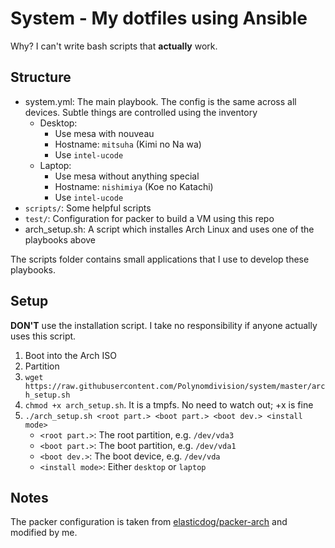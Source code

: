 System - My dotfiles using Ansible
===
Why? I can't write bash scripts that **actually** work.

## Structure
- system.yml: The main playbook. The config is the same across all devices. Subtle things are controlled using the inventory
    - Desktop:
        - Use mesa with nouveau
        - Hostname: ```mitsuha``` (Kimi no Na wa)
        - Use ```intel-ucode```
    - Laptop:
        - Use mesa without anything special
        - Hostname: ```nishimiya``` (Koe no Katachi)
        - Use ```intel-ucode```
- ```scripts/```: Some helpful scripts
- ```test/```: Configuration for packer to build a VM using this repo
- arch_setup.sh: A script which installes Arch Linux and uses one of the playbooks above

The scripts folder contains small applications that I use to develop these playbooks.
## Setup
**DON'T** use the installation script. I take no responsibility if anyone actually uses this script.

1. Boot into the Arch ISO
2. Partition
3. ```wget https://raw.githubusercontent.com/Polynomdivision/system/master/arch_setup.sh```
4. ```chmod +x arch_setup.sh```. It is a tmpfs. No need to watch out; +x is fine
5. ```./arch_setup.sh <root part.> <boot part.> <boot dev.> <install mode>```
    - ```<root part.>```: The root partition, e.g. ```/dev/vda3```
    - ```<boot part.>```: The boot partition, e.g. ```/dev/vda1```
    - ```<boot dev.>```: The boot device, e.g. ```/dev/vda```
    - ```<install mode>```: Either ```desktop``` or ```laptop```

## Notes
The packer configuration is taken from [elasticdog/packer-arch](https://github.com/elasticdog/packer-arch) and
modified by me.
